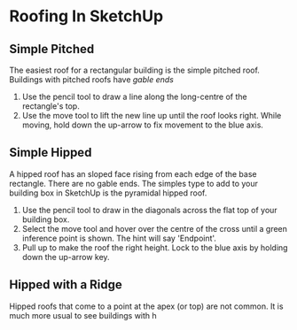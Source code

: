 ---
---
# Roofing In SketchUp
## Simple Pitched
The easiest roof for a rectangular building is the simple pitched roof. Buildings with pitched roofs have _gable ends_ 

1. Use the pencil tool to draw a line along the long-centre of the rectangle's top.
2. Use the move tool to lift the new line up until the roof looks right. While moving, hold down the up-arrow to fix movement to the blue axis. 

## Simple Hipped
A hipped roof has an sloped face rising from each edge of the base rectangle. There are no gable ends. The simples type to add to your building box in SketchUp is the pyramidal hipped roof.

1. Use the pencil tool to draw in the diagonals across the flat top of your building box.
2. Select the move tool and hover over the centre of the cross until a green inference point is shown. The hint will say 'Endpoint'.
3. Pull up to make the roof the right height. Lock to the blue axis by holding down the up-arrow key.

## Hipped with a Ridge
Hipped roofs that come to a point at the apex (or top) are not common. It is much more usual to see buildings with h
